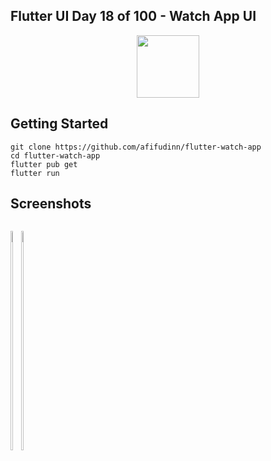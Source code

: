 ## Flutter UI Day 18 of 100 - Watch App UI

<p align="center">
  <img src="https://avatars.githubusercontent.com/u/94339143?v=4" width=100/>
</p>

## Getting Started

```
git clone https://github.com/afifudinn/flutter-watch-app
cd flutter-watch-app
flutter pub get
flutter run
```

## Screenshots

<p style="float: left;">
  <img src="https://github.com/afifudinx/Flutter-Example/Old/flutter-watch-app/blob/main/screenshots/1.png" width="30%"/>
  <img src="https://github.com/afifudinx/Flutter-Example/Old/flutter-watch-app/blob/main/screenshots/2.png" width="30%"/>
</p>
